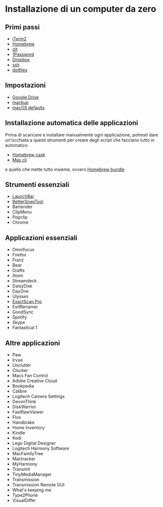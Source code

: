 # Installazione di un computer da zero

## Primi passi

- [iTerm2](applications/iterm2.md)
- [Homebrew](applications/homebrew.md)
- [git](applications/git.md)
- [1Password](applications/1password.md)
- [Dropbox](applications/dropbox.md)
- [ssh](applications/ssh.md)
- [dotfiles](dotfiles.md)

## Impostazioni

- [Google Drive](applications/google-drive.md)
- [mackup](applications/mackup.md)
- [macOS defaults](macos-defaults.md)

## Installazione automatica delle applicazioni
Prima di scaricare e installare manualmente ogni applicazione, potresti dare un'occhiata a questi strumenti per creare degli script che facciano tutto in automatico

- [Homebrew cask](https://github.com/Homebrew/homebrew-cask)
- [Mas cli](https://github.com/mas-cli/mas)

e quello che mette tutto insieme, ovvero [Homebrew bundle](https://pumpingco.de/blog/brewfile/).

## Strumenti essenziali

- [LaunchBar](applications/launchbar.md)
- [BetterSnapTool](applications/better-snap-tool)
- Bartender
- ClipMenu
- Popclip
- Chrome

## Applicazioni essenziali
- Omnifocus
- Firefox
- Franz
- Bear
- Drafts
- Atom
- Streamdeck
- DaisyDisk
- DayOne
- Ulysses
- [ExactScan Pro](application/exactscan.md)
- ExifRenamer
- GoodSync
- Spotify
- Skype
- Fantastical 1

## Altre applicazioni
- Paw
- Irvue
- Unclutter
- Clocker
- Macs Fan Control
- Adobe Creative Cloud
- Bookpedia
- Calibre
- Logitech Camera Settings
- DevonThink
- DiskWarrior
- FastRawViewer
- Flux
- Handbrake
- Home Inventory
- Kindle
- Kodi
- Lego Digital Designer
- Logitech Harmony Software
- MacFamilyTree
- Mactracker
- MyHarmony
- Transmit
- TinyMediaManager
- Transmission
- Transmission Remote GUI
- What's keeping me
- Type2Phone
- VisualDiffer
